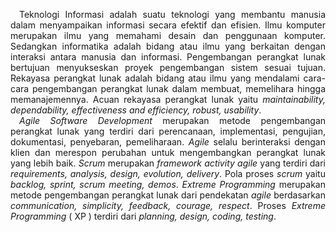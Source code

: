 <p align="justify">
&emsp;Teknologi Informasi adalah suatu teknologi yang membantu manusia dalam menyampaikan informasi secara efektif dan efisien. 
Ilmu komputer merupakan ilmu yang memahami desain dan penggunaan komputer. 
Sedangkan informatika adalah bidang atau ilmu yang berkaitan dengan interaksi antara manusia dan informasi.
Pengembangan perangkat lunak bertujuan menyukseskan proyek pengembangan sistem sesuai tujuan. 
Rekayasa perangkat lunak adalah bidang atau ilmu yang mendalami cara-cara pengembangan perangkat lunak dalam membuat, memelihara hingga memanajemennya. 
Acuan rekayasa perangkat lunak yaitu <i>maintainability, dependability, effectiveness and efficiency, robust, usability</i>.</br>
&emsp;<i>Agile Software Development</i> merupakan metode pengembangan perangkat lunak yang terdiri dari perencanaan, implementasi, pengujian, dokumentasi, penyebaran, pemeliharaan. 
<i>Agile</i> selalu berinteraksi dengan klien dan merespon perubahan untuk mengembangkan perangkat lunak yang lebih baik.
<i>Scrum</i> merupakan <i>framework activity agile</i> yang terdiri dari <i>requirements, analysis, design, evolution, delivery</i>. 
Pola proses <i>scrum</i> yaitu <i>backlog, sprint, scrum meeting, demos</i>.
<i>Extreme Programming</i> merupakan metode pengembangan perangkat lunak dari pendekatan <i>agile</i> berdasarkan <i>communication, simplicity, feedback, courage, respect</i>. 
Proses <i>Extreme Programming</i> ( XP ) terdiri dari <i>planning, design, coding, testing</i>.
</p>